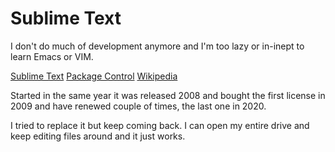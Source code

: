 # Sublime Text

I don't do much of development anymore and I'm too lazy or in-inept to learn Emacs or VIM.

[Sublime Text](https://www.sublimetext.com)
[Package Control](https://packagecontrol.io)
[Wikipedia](https://en.wikipedia.org/wiki/Sublime_Text)

Started in the same year it was released 2008 and bought the first license in 2009 and have renewed couple of times, the last one in 2020.

I tried to replace it but keep coming back.
I can open my entire drive and keep editing files around and it just works.